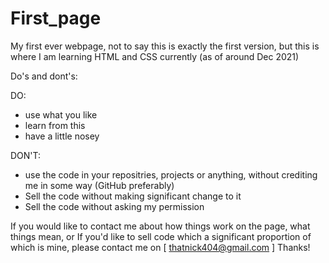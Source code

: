 # First_page
My first ever webpage, not to say this is exactly the first version, but this is where I am learning HTML and CSS currently (as of around Dec 2021) 

Do's and dont's:

DO:
- use what you like
- learn from this
- have a little nosey

DON'T:
- use the code in your repositries, projects or anything, without crediting me in some way (GitHub preferably)
- Sell the code without making significant change to it
- Sell the code without asking my permission

If you would like to contact me about how things work on the page, what things mean, or If you'd like to sell code which a significant proportion of which is mine, please contact me on [ thatnick404@gmail.com ] Thanks!
